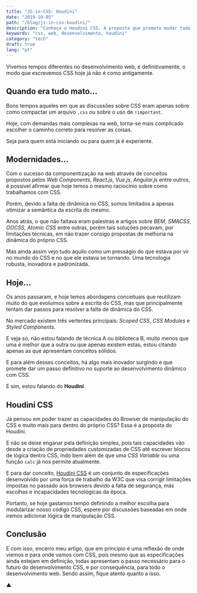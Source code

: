 ```yaml
---
title: "JS-in-CSS: Houdini"
date: "2019-10-05"
path: "/blog/js-in-css-houdini/"
description: "Conheça o Houdini CSS. A proposta que promete mudar tudo o que conhecemos sobre desenvolvimento CSS."
keywords: "css, web, desenvolvimento, houdini"
category: "tech"
draft: true
lang: "pt"
---
```


Vivemos tempos diferentes no desenvolvimento web, e definitivamente, o modo que escrevemos CSS hoje já não é como antigamente.

## Quando era tudo mato…

Bons tempos aqueles em que as discussões sobre CSS eram apenas sobre como compactar um arquivo `.css` ou sobre o uso de `!important`.

Hoje, com demandas mais complexas na web, torna-se mais complicado escolher o caminho correto para resolver as coisas.

Seja para quem está iniciando ou para quem já é experiente.

## Modernidades…

Com o sucesso da componentização na web através de conceitos propostos pelos _Web Components_, _React.js_, _Vue.js_, _Angular.js_ entre outros, é possível afirmar que hoje temos o mesmo raciocínio sobre como trabalhamos com CSS.

Porém, devido a falta de dinâmica no CSS, somos limitados a apenas otimizar a semântica da escrita do mesmo.

Anos atrás, o que não faltava eram palestras e artigos sobre _BEM_, _SMACSS_, _OOCSS_, _Atomic CSS_ entre outras, porém tais soluções pecavam, por limitações técnicas, em não trazer consigo propostas de melhoria na dinâmica do próprio CSS.

Mas ainda assim vejo tudo aquilo como um presságio do que estava por vir no mundo do CSS e no que ele estava se tornando. Uma tecnologia robusta, inovadora e padronizada.

## Hoje…

Os anos passaram, e hoje temos abordagens conceituais que reutilizam muito do que evoluímos sobre a escrita do CSS, mas que principalmente tentam dar passos para resolver a falta de dinâmica do CSS.

No mercado existem três vertentes principais: _Scoped CSS_, _CSS Modules_ e _Styled Components_.

E veja só, não estou falando de técnica A ou biblioteca B, muito menos que uma é melhor que a outra ou que apenas existem estas, estou citando apenas as que apresentam conceitos sólidos.

E para além desses conceitos, há algo mais inovador surgindo e que promete dar um passo definitivo no suporte ao desenvolvimento dinâmico com CSS.

E sim, estou falando do **Houdini**.

## Houdini CSS

Já pensou em poder trazer as capacidades do Browser de manipulação do CSS e muito mais para dentro do próprio CSS? Essa é a proposta do Houdini.

E não se deixe enganar pela definição simples, pois tais capacidades vão desde a criação de propriedades customizadas de CSS até escrever blocos de lógica dentro CSS, indo bem além de que uma _CSS Variable_ ou uma função `calc` já nos permite atualmente.

E para dar conceito, [Houdini CSS](https://developer.mozilla.org/en-US/docs/Web/Houdini) é um conjunto de especificações desenvolvido por uma força de trabalho da W3C que visa corrigir limitações impostas no passado aos browsers devido a falta de segurança, más escolhas e incapacidades tecnológicas da época.

Portanto, se hoje gastamos tempo definindo a melhor escolha para modularizar nosso código CSS, espere por discussões baseadas em onde iremos adicionar lógica de manipulação CSS.

## Conclusão

E com isso, encerro meu artigo, que em principio é uma reflexão de onde viemos e para onde vamos com CSS, pois mesmo que as especificações ainda estejam em definição, todas apresentam o passo necessário para o futuro do desenvolvimento CSS, e por consequência, para todo o desenvolvimento web. Sendo assim, fique atento quanto a isso.

▲
